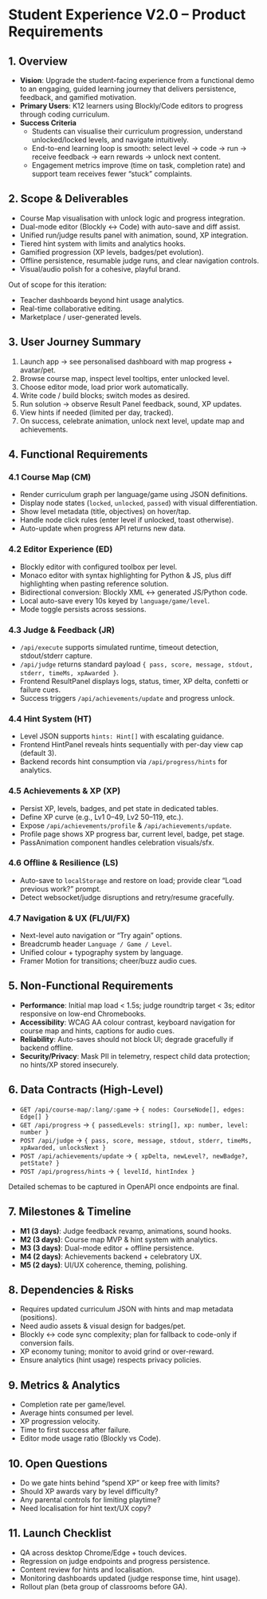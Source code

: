 # Student Experience V2.0 – Product Requirements

## 1. Overview

- **Vision**: Upgrade the student-facing experience from a functional demo to an engaging, guided learning journey that delivers persistence, feedback, and gamified motivation.
- **Primary Users**: K12 learners using Blockly/Code editors to progress through coding curriculum.
- **Success Criteria**
  - Students can visualise their curriculum progression, understand unlocked/locked levels, and navigate intuitively.
  - End-to-end learning loop is smooth: select level → code → run → receive feedback → earn rewards → unlock next content.
  - Engagement metrics improve (time on task, completion rate) and support team receives fewer “stuck” complaints.

## 2. Scope & Deliverables

- Course Map visualisation with unlock logic and progress integration.
- Dual-mode editor (Blockly ↔ Code) with auto-save and diff assist.
- Unified run/judge results panel with animation, sound, XP integration.
- Tiered hint system with limits and analytics hooks.
- Gamified progression (XP levels, badges/pet evolution).
- Offline persistence, resumable judge runs, and clear navigation controls.
- Visual/audio polish for a cohesive, playful brand.

Out of scope for this iteration:

- Teacher dashboards beyond hint usage analytics.
- Real-time collaborative editing.
- Marketplace / user-generated levels.

## 3. User Journey Summary

1. Launch app → see personalised dashboard with map progress + avatar/pet.
2. Browse course map, inspect level tooltips, enter unlocked level.
3. Choose editor mode, load prior work automatically.
4. Write code / build blocks; switch modes as desired.
5. Run solution → observe Result Panel feedback, sound, XP updates.
6. View hints if needed (limited per day, tracked).
7. On success, celebrate animation, unlock next level, update map and achievements.

## 4. Functional Requirements

### 4.1 Course Map (CM)

- Render curriculum graph per language/game using JSON definitions.
- Display node states (`locked`, `unlocked`, `passed`) with visual differentiation.
- Show level metadata (title, objectives) on hover/tap.
- Handle node click rules (enter level if unlocked, toast otherwise).
- Auto-update when progress API returns new data.

### 4.2 Editor Experience (ED)

- Blockly editor with configured toolbox per level.
- Monaco editor with syntax highlighting for Python & JS, plus diff highlighting when pasting reference solution.
- Bidirectional conversion: Blockly XML ↔ generated JS/Python code.
- Local auto-save every 10s keyed by `language/game/level`.
- Mode toggle persists across sessions.

### 4.3 Judge & Feedback (JR)

- `/api/execute` supports simulated runtime, timeout detection, stdout/stderr capture.
- `/api/judge` returns standard payload `{ pass, score, message, stdout, stderr, timeMs, xpAwarded }`.
- Frontend ResultPanel displays logs, status, timer, XP delta, confetti or failure cues.
- Success triggers `/api/achievements/update` and progress unlock.

### 4.4 Hint System (HT)

- Level JSON supports `hints: Hint[]` with escalating guidance.
- Frontend HintPanel reveals hints sequentially with per-day view cap (default 3).
- Backend records hint consumption via `/api/progress/hints` for analytics.

### 4.5 Achievements & XP (XP)

- Persist XP, levels, badges, and pet state in dedicated tables.
- Define XP curve (e.g., Lv1 0–49, Lv2 50–119, etc.).
- Expose `/api/achievements/profile` & `/api/achievements/update`.
- Profile page shows XP progress bar, current level, badge, pet stage.
- PassAnimation component handles celebration visuals/sfx.

### 4.6 Offline & Resilience (LS)

- Auto-save to `localStorage` and restore on load; provide clear “Load previous work?” prompt.
- Detect websocket/judge disruptions and retry/resume gracefully.

### 4.7 Navigation & UX (FL/UI/FX)

- Next-level auto navigation or “Try again” options.
- Breadcrumb header `Language / Game / Level`.
- Unified colour + typography system by language.
- Framer Motion for transitions; cheer/buzz audio cues.

## 5. Non-Functional Requirements

- **Performance**: Initial map load < 1.5s; judge roundtrip target < 3s; editor responsive on low-end Chromebooks.
- **Accessibility**: WCAG AA colour contrast, keyboard navigation for course map and hints, captions for audio cues.
- **Reliability**: Auto-saves should not block UI; degrade gracefully if backend offline.
- **Security/Privacy**: Mask PII in telemetry, respect child data protection; no hints/XP stored insecurely.

## 6. Data Contracts (High-Level)

- `GET /api/course-map/:lang/:game` → `{ nodes: CourseNode[], edges: Edge[] }`
- `GET /api/progress` → `{ passedLevels: string[], xp: number, level: number }`
- `POST /api/judge` → `{ pass, score, message, stdout, stderr, timeMs, xpAwarded, unlocksNext }`
- `POST /api/achievements/update` → `{ xpDelta, newLevel?, newBadge?, petState? }`
- `POST /api/progress/hints` → `{ levelId, hintIndex }`

Detailed schemas to be captured in OpenAPI once endpoints are final.

## 7. Milestones & Timeline

- **M1 (3 days)**: Judge feedback revamp, animations, sound hooks.
- **M2 (3 days)**: Course map MVP & hint system with analytics.
- **M3 (3 days)**: Dual-mode editor + offline persistence.
- **M4 (2 days)**: Achievements backend + celebratory UX.
- **M5 (2 days)**: UI/UX coherence, theming, polishing.

## 8. Dependencies & Risks

- Requires updated curriculum JSON with hints and map metadata (positions).
- Need audio assets & visual design for badges/pet.
- Blockly ↔ code sync complexity; plan for fallback to code-only if conversion fails.
- XP economy tuning; monitor to avoid grind or over-reward.
- Ensure analytics (hint usage) respects privacy policies.

## 9. Metrics & Analytics

- Completion rate per game/level.
- Average hints consumed per level.
- XP progression velocity.
- Time to first success after failure.
- Editor mode usage ratio (Blockly vs Code).

## 10. Open Questions

- Do we gate hints behind “spend XP” or keep free with limits?
- Should XP awards vary by level difficulty?
- Any parental controls for limiting playtime?
- Need localisation for hint text/UX copy?

## 11. Launch Checklist

- QA across desktop Chrome/Edge + touch devices.
- Regression on judge endpoints and progress persistence.
- Content review for hints and localisation.
- Monitoring dashboards updated (judge response time, hint usage).
- Rollout plan (beta group of classrooms before GA).
